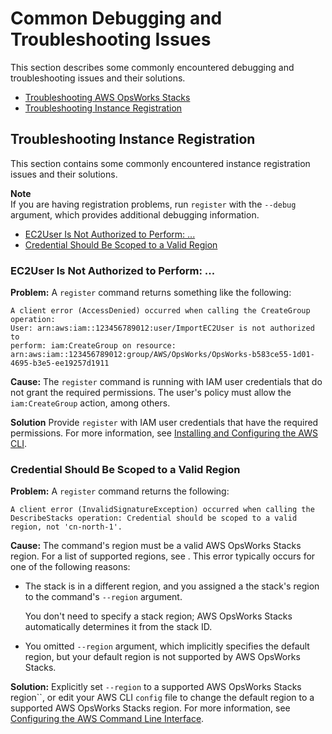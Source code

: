 # Common Debugging and Troubleshooting Issues<a name="common-issues"></a>

This section describes some commonly encountered debugging and troubleshooting issues and their solutions\.


+ [Troubleshooting AWS OpsWorks Stacks](common-issues-troubleshoot.md)
+ [Troubleshooting Instance Registration](#common-issues-instance-registration)

## Troubleshooting Instance Registration<a name="common-issues-instance-registration"></a>

This section contains some commonly encountered instance registration issues and their solutions\.

**Note**  
If you are having registration problems, run `register` with the `--debug` argument, which provides additional debugging information\.


+ [EC2User Is Not Authorized to Perform: \.\.\.](#common-issues-instance-registration-ec2user)
+ [Credential Should Be Scoped to a Valid Region](#common-issues-instance-registration-valid-region)

### EC2User Is Not Authorized to Perform: \.\.\.<a name="common-issues-instance-registration-ec2user"></a>

**Problem:** A `register` command returns something like the following:

```
A client error (AccessDenied) occurred when calling the CreateGroup operation: 
User: arn:aws:iam::123456789012:user/ImportEC2User is not authorized to
perform: iam:CreateGroup on resource: 
arn:aws:iam::123456789012:group/AWS/OpsWorks/OpsWorks-b583ce55-1d01-4695-b3e5-ee19257d1911
```

**Cause:** The `register` command is running with IAM user credentials that do not grant the required permissions\. The user's policy must allow the `iam:CreateGroup` action, among others\.

**Solution** Provide `register` with IAM user credentials that have the required permissions\. For more information, see [Installing and Configuring the AWS CLI](registered-instances-register-registering-cli.md)\.

### Credential Should Be Scoped to a Valid Region<a name="common-issues-instance-registration-valid-region"></a>

**Problem:** A `register` command returns the following:

```
A client error (InvalidSignatureException) occurred when calling the
DescribeStacks operation: Credential should be scoped to a valid region, not 'cn-north-1'.
```

**Cause:** The command's region must be a valid AWS OpsWorks Stacks region\. For a list of supported regions, see \. This error typically occurs for one of the following reasons:

+ The stack is in a different region, and you assigned a the stack's region to the command's `--region` argument\.

  You don't need to specify a stack region; AWS OpsWorks Stacks automatically determines it from the stack ID\.

+ You omitted `--region` argument, which implicitly specifies the default region, but your default region is not supported by AWS OpsWorks Stacks\.

**Solution:** Explicitly set `--region` to a supported AWS OpsWorks Stacks region``, or edit your AWS CLI `config` file to change the default region to a supported AWS OpsWorks Stacks region\. For more information, see [Configuring the AWS Command Line Interface](http://docs.aws.amazon.com/cli/latest/userguide/cli-chap-getting-started.html)\.